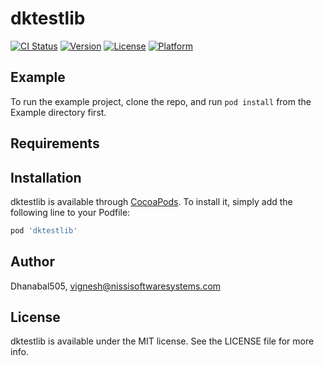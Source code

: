 # dktestlib

[![CI Status](https://img.shields.io/travis/Dhanabal505/dktestlib.svg?style=flat)](https://travis-ci.org/Dhanabal505/dktestlib)
[![Version](https://img.shields.io/cocoapods/v/dktestlib.svg?style=flat)](https://cocoapods.org/pods/dktestlib)
[![License](https://img.shields.io/cocoapods/l/dktestlib.svg?style=flat)](https://cocoapods.org/pods/dktestlib)
[![Platform](https://img.shields.io/cocoapods/p/dktestlib.svg?style=flat)](https://cocoapods.org/pods/dktestlib)

## Example

To run the example project, clone the repo, and run `pod install` from the Example directory first.

## Requirements

## Installation

dktestlib is available through [CocoaPods](https://cocoapods.org). To install
it, simply add the following line to your Podfile:

```ruby
pod 'dktestlib'
```

## Author

Dhanabal505, vignesh@nissisoftwaresystems.com

## License

dktestlib is available under the MIT license. See the LICENSE file for more info.

